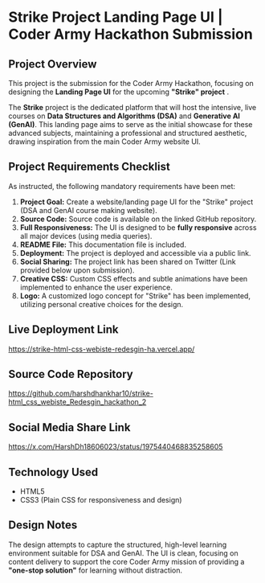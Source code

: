 # Strike Project Landing Page UI | Coder Army Hackathon Submission

## Project Overview

This project is the submission for the Coder Army Hackathon, focusing on designing the **Landing Page UI** for the upcoming **"Strike" project** .

The **Strike** project is the dedicated platform that will host the intensive, live courses on **Data Structures and Algorithms (DSA)** and **Generative AI (GenAI)**. This landing page aims to serve as the initial showcase for these advanced subjects, maintaining a professional and structured aesthetic, drawing inspiration from the main Coder Army website UI.

## Project Requirements Checklist

As instructed, the following mandatory requirements have been met:

1.  **Project Goal:** Create a website/landing page UI for the "Strike" project (DSA and GenAI course making website).
2.  **Source Code:** Source code is available on the linked GitHub repository.
3.  **Full Responsiveness:** The UI is designed to be **fully responsive** across all major devices (using media queries).
4.  **README File:** This documentation file is included.
5.  **Deployment:** The project is deployed and accessible via a public link.
6.  **Social Sharing:** The project link has been shared on Twitter (Link provided below upon submission).
7.  **Creative CSS:** Custom CSS effects and subtle animations have been implemented to enhance the user experience.
8.  **Logo:** A customized logo concept for "Strike" has been implemented, utilizing personal creative choices for the design.

## Live Deployment Link

https://strike-html-css-webiste-redesgin-ha.vercel.app/

## Source Code Repository

https://github.com/harshdhankhar10/strike-html_css_webiste_Redesgin_hackathon_2

## Social Media Share Link

https://x.com/HarshDh18606023/status/1975440468835258605

## Technology Used

*   HTML5
*   CSS3 (Plain CSS for responsiveness and design)

## Design Notes

The design attempts to capture the structured, high-level learning environment suitable for DSA and GenAI.
The UI is clean, focusing on content delivery to support the core Coder Army mission of providing a **"one-stop solution"** for learning without distraction.

